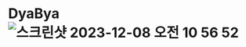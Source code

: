 # DyaBya![스크린샷 2023-12-08 오전 10 56 52](https://github.com/KDT-IaaS-Class-One-Group/DyaBya/assets/141980543/40406cf4-6fec-4ab9-81ff-96da06475ed8)
